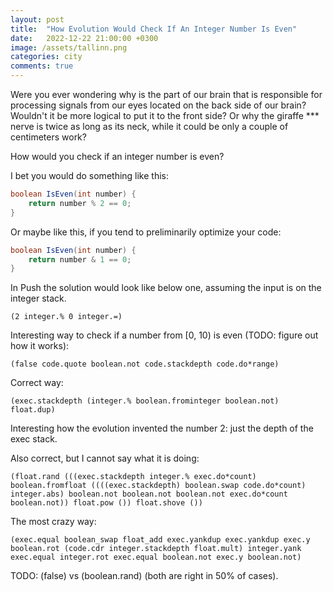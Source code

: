 ```yaml
---
layout: post
title:  "How Evolution Would Check If An Integer Number Is Even"
date:   2022-12-22 21:00:00 +0300
image: /assets/tallinn.png
categories: city
comments: true
---
```


Were you ever wondering why is the part of our brain that is responsible for processing signals from our eyes located on the back side of our brain? Wouldn't it be more logical to put it to the front side? Or why the giraffe *** nerve is twice as long as its neck, while it could be only a couple of centimeters work?

How would you check if an integer number is even?

I bet you would do something like this:

```java
boolean IsEven(int number) {
    return number % 2 == 0;
}
```

Or maybe like this, if you tend to preliminarily optimize your code:

```java
boolean IsEven(int number) {
    return number & 1 == 0;
}
```

In Push the solution would look like below one, assuming the input is on the integer stack.
```push
(2 integer.% 0 integer.=)
```

Interesting way to check if a number from [0, 10) is even (TODO: figure out how it works):

```push
(false code.quote boolean.not code.stackdepth code.do*range)
```

Correct way:
```push
(exec.stackdepth (integer.% boolean.frominteger boolean.not) float.dup)
```
Interesting how the evolution invented the number 2: just the depth of the exec stack.

Also correct, but I cannot say what it is doing:
```push
(float.rand (((exec.stackdepth integer.% exec.do*count) boolean.fromfloat ((((exec.stackdepth) boolean.swap code.do*count) integer.abs) boolean.not boolean.not boolean.not exec.do*count boolean.not)) float.pow ()) float.shove ())
```

The most crazy way:
```push
(exec.equal boolean_swap float_add exec.yankdup exec.yankdup exec.y boolean.rot (code.cdr integer.stackdepth float.mult) integer.yank exec.equal integer.rot exec.equal boolean.not exec.y boolean.not)
```

TODO: (false) vs (boolean.rand) (both are right in 50% of cases).
